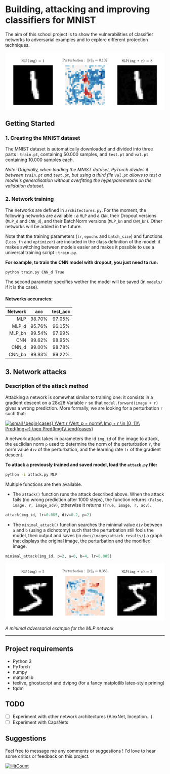 # Building, attacking and improving classifiers for MNIST

The aim of this school project is to show the vulnerabilities of classifier networks to adversarial examples and to explore different protection techniques.

![Attack result example](docs/images/attack_results/attack_example.png)

## Getting Started

### 1. Creating the MNIST dataset

The MNIST dataset is automatically downloaded and divided into three parts : `train.pt`, containing 50.000 samples, and `test.pt` and `val.pt` containing 10.000 samples each.

*Note: Originally, when loading the MNIST dataset, PyTorch divides it between `train.pt` and `test.pt`, but using a third file `val.pt` allows to test a model's generalisation without overfitting the hyperparemeters on the validation dataset.*

### 2. Network training

The networks are defined in `architectures.py`. For the moment, the following networks are available : a `MLP` and a `CNN`, their Dropout versions (`MLP_d` and `CNN_d`), and their BatchNorm versions (`MLP_bn` and `CNN_bn`). Other networks will be added in the future.

Note that the training parameters (`lr`, `epochs` and `batch_size`) and functions (`loss_fn` and `optimizer`) are included in the class definition of the model: it makes switching between models easier and makes it possible to use a universal training script : `train.py`.

**For example, to train the CNN model with dropout, you just need to run:**

```sh
python train.py CNN_d True
```

The second parameter specifies wether the model will be saved (in `models/` if it is the case).

#### Networks accuracies:

| Network |    acc   | test_acc |
|--------:|:--------:|:--------:|
|     MLP |  98.70%  |  97.05%  |
|   MLP_d |  95.76%  |  96.15%  |
|  MLP_bn |  99.54%  |  97.99%  |
|     CNN |  99.62%  |  98.95%  |
|   CNN_d |  99.00%  |  98.78%  |
|  CNN_bn |  99.93%  |  99.22%  |

## 3. Network attacks

### Description of the attack method

Attacking a network is somewhat similar to training one: it consists in a gradient descent on a 28x28 Variable `r` so that `model.forward(image + r)` gives a wrong prediction. More formally, we are looking for a perturbation `r` such that:

<a href="https://www.codecogs.com/eqnedit.php?latex=\dpi{120}&space;\small&space;\begin{cases}&space;\Vert&space;r&space;\Vert_p&space;=&space;div\\&space;Img&space;&plus;&space;r&space;\in&space;[0,&space;1]\\&space;Pred(img&plus;r)&space;\neq&space;Pred(Img)\\&space;\end{cases}" target="_blank"><img src="https://latex.codecogs.com/png.latex?\dpi{120}&space;\small&space;\begin{cases}&space;\Vert&space;r&space;\Vert_p&space;=&space;div\\&space;Img&space;&plus;&space;r&space;\in&space;[0,&space;1]\\&space;Pred(Img&plus;r)&space;\neq&space;Pred(Img)\\&space;\end{cases}" title="\small \begin{cases} \Vert r \Vert_p = norm\\ Img + r \in [0, 1]\\ Pred(Img+r) \neq Pred(Img)\\ \end{cases}" /></a>

A network attack takes in parameters the id `img_id` of the image to attack, the euclidian norm `p` used to determine the norm of the perturbation `r`, the norm value `div` of the perturbation, and the learning rate `lr` of the gradient descent.


**To attack a previously trained and saved model, load the `attack.py` file:**

```sh
python -i attack.py MLP
```

Multiple functions are then available.

- The `attack()` function runs the attack described above. When the attack fails (no wrong prediction after 1000 steps), the function returns `(False, image, r, image_adv)`, otherwise it returns `(True, image, r, adv)`.

```Python
attack(img_id, lr=0.005, div=0.2, p=2)
```

- The `minimal_attack()` function searches the minimal value `div` between `a` and `b` (using a dichotomy) such that the perturbation still fools the model, then output and saves (in `docs/images/attack_results/`) a graph that displays the original image, the perturbation and the modified image.

```Python
minimal_attack(img_id, p=2, a=0, b=4, lr=0.005)
```

![Attack result example](docs/images/attack_results/attack_example_2.png)

*A minimal adversarial example for the MLP network*

---


## Project requirements

- Python 3
- PyTorch
- numpy
- matplotlib
- texlive, ghostscript and dvipng (for a fancy matplotlib latex-style prining)
- tqdm

## TODO

- [ ] Experiment with other network architectures (AlexNet, Inception...)
- [ ] Experiment with CapsNets

## Suggestions

Feel free to message me any comments or suggestions ! I'd love to hear some critics or feedback on this project.

[![HitCount](http://hits.dwyl.io/maxdinech/car-crash.svg)](http://hits.dwyl.io/maxdinech/car-crash)
